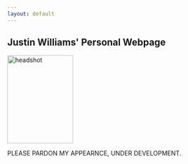 ```yaml
---
layout: default
---
```

## Justin Williams' Personal Webpage

<img src="{{site.url }}/images/personal_photo.jpg" alt="headshot" height="200px" width="150px"/>

PLEASE PARDON MY APPEARNCE, UNDER DEVELOPMENT. 


